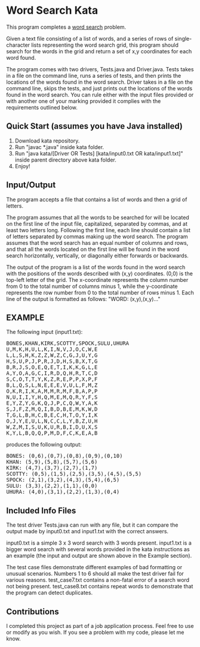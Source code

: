 Word Search Kata
================
This program completes a [word search](https://en.wikipedia.org/wiki/Word_search) problem.

Given a text file consisting of a list of words, and a series of rows of single-character lists representing the word search grid, this program should search for the words in the grid and return a set of x,y coordinates for each word found.

The program comes with two drivers, Tests.java and Driver.java. Tests takes in a file on the command line, runs a series of tests, and then prints the locations of the words found in the word search. Driver takes in a file on the command line, skips the tests, and just prints out the locations of the words found in the word search. You can rule either with the input files provided or with another one of your marking provided it complies with the requirements outlined below.

## Quick Start (assumes you have Java installed) ##

1) Download kata repository.
2) Run "javac *.java" inside kata folder.
3) Run "java kata/[Driver OR Tests] [kata/input0.txt OR kata/input1.txt]" inside parent directory above kata folder.
4) Enjoy!

## Input/Output ##

The program accepts a file that contains a list of words and then a grid of letters.

The program assumes that all the words to be searched for will be located on the first line of the input file, capitalized, separated by commas, and at least two letters long. Following the first line, each line should contain a list of letters separated by commas making up the word search. The program assumes that the word search has an equal number of columns and rows, and that all the words located on the first line will be found in the word search horizontally, vertically, or diagonally either forwards or backwards.

The output of the program is a list of the words found in the word search with the positions of the words described with (x,y) coordinates. (0,0) is the top-left letter of the grid. The x-coordinate represents the column number from 0 to the total number of columns minus 1, while the y-coordinate represents the row number from 0 to the total number of rows minus 1. Each line of the output is formatted as follows: "WORD: (x,y),(x,y)..."

## EXAMPLE ##

The following input (input1.txt):

<pre>
BONES,KHAN,KIRK,SCOTTY,SPOCK,SULU,UHURA
U,M,K,H,U,L,K,I,N,V,J,O,C,W,E
L,L,S,H,K,Z,Z,W,Z,C,G,J,U,Y,G
H,S,U,P,J,P,R,J,D,H,S,B,X,T,G
B,R,J,S,O,E,Q,E,T,I,K,K,G,L,E
A,Y,O,A,G,C,I,R,D,Q,H,R,T,C,D
S,C,O,T,T,Y,K,Z,R,E,P,P,X,P,F
B,L,Q,S,L,N,E,E,E,V,U,L,F,M,Z
O,K,R,I,K,A,M,M,R,M,F,B,A,P,P
N,U,I,I,Y,H,Q,M,E,M,Q,R,Y,F,S
E,Y,Z,Y,G,K,Q,J,P,C,Q,W,Y,A,K
S,J,F,Z,M,Q,I,B,D,B,E,M,K,W,D
T,G,L,B,H,C,B,E,C,H,T,O,Y,I,K
O,J,Y,E,U,L,N,C,C,L,Y,B,Z,U,H
W,Z,M,I,S,U,K,U,R,B,I,D,U,X,S
K,Y,L,B,Q,Q,P,M,D,F,C,K,E,A,B
</pre>

produces the following output:

<pre>
BONES: (0,6),(0,7),(0,8),(0,9),(0,10)
KHAN: (5,9),(5,8),(5,7),(5,6)
KIRK: (4,7),(3,7),(2,7),(1,7)
SCOTTY: (0,5),(1,5),(2,5),(3,5),(4,5),(5,5)
SPOCK: (2,1),(3,2),(4,3),(5,4),(6,5)
SULU: (3,3),(2,2),(1,1),(0,0)
UHURA: (4,0),(3,1),(2,2),(1,3),(0,4)
</pre>

## Included Info Files ##
The test driver Tests.java can run with any file, but it can compare the output made by input0.txt and input1.txt with the correct answers.

input0.txt is a simple 3 x 3 word search with 3 words present. input1.txt is a bigger word search with several words provided in the kata instructions as an example (the input and output are shown above in the Example section).

The test case files demonstrate different examples of bad formatting or unusual scenarios. Numbers 1 to 6 should all make the test driver fail for various reasons. test_case7.txt contains a non-fatal error of a search word not being present. test_case8.txt contains repeat words to demonstrate that the program can detect duplicates.

## Contributions ##
I completed this project as part of a job application process. Feel free to use or modify as you wish. If you see a problem with my code, please let me know.
